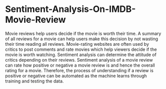 # Sentiment-Analysis-On-IMDB-Movie-Review

Movie reviews help users decide if the movie is worth their time. A summary of all reviews for a movie can help users make this decision by not wasting their time reading all reviews. Movie-rating websites are often used by critics to post comments and rate movies which help viewers decide if the movie is worth watching. Sentiment analysis can determine the attitude of critics depending on their reviews. Sentiment analysis of a movie review can rate how positive or negative a movie review is and hence the overall rating for a movie. Therefore, the process of understanding if a review is positive or negative can be automated as the machine learns through training and testing the data.
